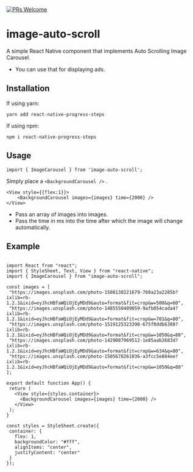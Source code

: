 [![PRs Welcome](https://img.shields.io/badge/PRs-welcome-brightgreen.svg?style=flat-square)](http://makeapullrequest.com)

# image-auto-scroll

A simple React Native component that implements Auto Scrolling Image Carousel.

- You can use that for displaying ads.

## Installation

If using yarn:

```
yarn add react-native-progress-steps
```

If using npm:

```
npm i react-native-progress-steps
```

## Usage

```
import { ImageCarousel } from 'image-auto-scroll';
```

Simply place a `<BackgroundCarousel />` .

```
<View style={{flex:1}}>
    <BackgroundCarousel images={images} time={2000} />
</View>
```

- Pass an array of images into images.
- Pass the time in ms into the time after which the image will change automatically.

## Example

```

import React from "react";
import { StyleSheet, Text, View } from "react-native";
import { ImageCarousel } from "image-auto-scroll";

const images = [
 "https://images.unsplash.com/photo-1508138221679-760a23a2285b?ixlib=rb-1.2.1&ixid=eyJhcHBfaWQiOjEyMDd9&auto=format&fit=crop&w=500&q=60",
 "https://images.unsplash.com/photo-1485550409059-9afb054cada4?ixlib=rb-1.2.1&ixid=eyJhcHBfaWQiOjEyMDd9&auto=format&fit=crop&w=701&q=80",
 "https://images.unsplash.com/photo-1519125323398-675f0ddb6308?ixlib=rb-1.2.1&ixid=eyJhcHBfaWQiOjEyMDd9&auto=format&fit=crop&w=1050&q=80",
 "https://images.unsplash.com/photo-1429087969512-1e85aab2683d?ixlib=rb-1.2.1&ixid=eyJhcHBfaWQiOjEyMDd9&auto=format&fit=crop&w=634&q=80",
 "https://images.unsplash.com/photo-1505678261036-a3fcc5e884ee?ixlib=rb-1.2.1&ixid=eyJhcHBfaWQiOjEyMDd9&auto=format&fit=crop&w=1050&q=80"
];

export default function App() {
 return (
   <View style={styles.container}>
     <BackgroundCarousel images={images} time={2000} />
   </View>
 );
}

const styles = StyleSheet.create({
 container: {
   flex: 1,
   backgroundColor: "#fff",
   alignItems: "center",
   justifyContent: "center"
 }
});


```
